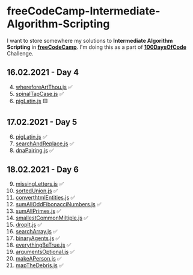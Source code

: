 # freeCodeCamp-Intermediate-Algorithm-Scripting

I want to store somewhere my solutions to **Intermediate Algorithm Scripting** in [**freeCodeCamp**](https://www.freecodecamp.org/learn). I'm doing this as a part of [**100DaysOfCode**](https://www.100daysofcode.com/) Challenge.

## 16.02.2021 - Day 4

4. [whereforeArtThou.js](./whereforeArtThou.js) ✅
5. [spinalTapCase.js](./spinalTapCase.js) ✅
6. [pigLatin.js](./pigLatin.js) 🟨

## 17.02.2021 - Day 5

6. [pigLatin.js](./pigLatin.js) ✅
7. [searchAndReplace.js](./searchAndReplace.js) ✅
8. [dnaPairing.js](./dnaPairing.js) ✅

## 18.02.2021 - Day 6

9. [missingLetters.js](./missingLetters.js) ✅
10. [sortedUnion.js](./sortedUnion.js) ✅
11. [converthtmlEntities.js](./converthtmlEntities.js) ✅
12. [sumAllOddFibonacciNumbers.js](./sumAllOddFibonacciNumbers.js) ✅
13. [sumAllPrimes.js](./sumAllPrimes.js) ✅
14. [smallestCommonMiltiple.js](./smallestCommonMiltiple.js) ✅
15. [dropIt.js](./dropIt.js) ✅
16. [searchArray.js](./searchArray.js) ✅
17. [binaryAgents.js](./binaryAgents.js) ✅
18. [everythingBeTrue.js](./everythingBeTrue.js) ✅
19. [argumentsOptional.js](./argumentsOptional.js) ✅
20. [makeAPerson.js](./makeAPerson.js) ✅
21. [mapTheDebris.js](./mapTheDebris.js) ✅
